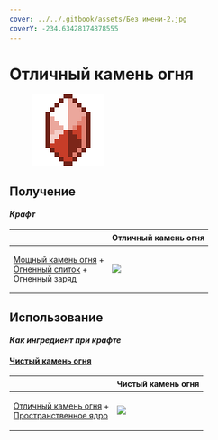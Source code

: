 ```yaml
---
cover: ../../.gitbook/assets/Без имени-2.jpg
coverY: -234.63428174878555
---
```


# Отличный камень огня

<figure><img src="../../.gitbook/assets/fine_fire_gem_128.png" alt=""><figcaption></figcaption></figure>

## Получение

#### _Крафт_

| ㅤ                                                                                                                                      | Отличный камень огня                           |
| -------------------------------------------------------------------------------------------------------------------------------------- | ---------------------------------------------- |
| <p><a href="powerful_fire_shard.md">Мощный камень огня</a> +<br><a href="fireite_ingot.md">Огненный слиток</a> +<br>Огненный заряд</p> | ![](../../.gitbook/assets/fine\_fire\_gem.png) |

## Использование

#### _Как ингредиент при крафте_

#### [Чистый камень огня](pristine\_fire\_gem.md)

| ㅤ                                                                                                                     | Чистый камень огня                                 |
| --------------------------------------------------------------------------------------------------------------------- | -------------------------------------------------- |
| <p><a href="fine_fire_gem.md">Отличный камень огня</a> +<br><a href="spawner_seeker.md">Пространственное ядро</a></p> | ![](../../.gitbook/assets/pristine\_fire\_gem.png) |
